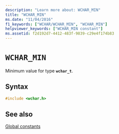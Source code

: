 ```yaml
---
description: "Learn more about: WCHAR_MIN"
title: "WCHAR_MIN"
ms.date: "11/04/2016"
f1_keywords: ["WCHAR/WCHAR_MIN", "WCHAR_MIN"]
helpviewer_keywords: ["WCHAR_MIN constant"]
ms.assetid: f2d192d7-4412-483f-9839-c29e4f174b83
---
```

# `WCHAR_MIN`

Minimum value for type **`wchar_t`**.

## Syntax

```C
#include <wchar.h>
```

## See also

[Global constants](./global-constants.md)
